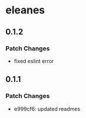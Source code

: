 # eleanes

## 0.1.2

### Patch Changes

- fixed eslint error

## 0.1.1

### Patch Changes

- e999cf6: updated readmes
